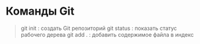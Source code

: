 #  Команды Git
>git init : создать Git репозиторий
>git status : показать статус рабочего дерева
>git add . : добавить содержимое файла в индекс